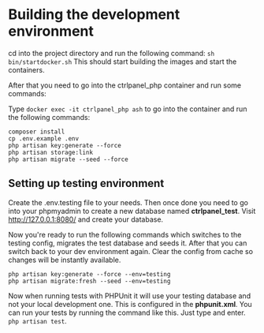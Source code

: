 # Building the development environment

cd into the project directory and run the following command: `sh bin/startdocker.sh`
This should start building the images and start the containers.

After that you need to go into the ctrlpanel_php container and run some commands:

Type `docker exec -it ctrlpanel_php ash` to go into the container and run the following commands:

```shell
composer install
cp .env.example .env
php artisan key:generate --force
php artisan storage:link
php artisan migrate --seed --force
```

## Setting up testing environment

Create the .env.testing file to your needs. Then once done you need to go into your phpmyadmin to create a new database named __ctrlpanel_test__.
Visit http://127.0.0.1:8080/ and create your database.

Now you're ready to run the following commands which switches to the testing config, migrates the test database and seeds it.
After that you can switch back to your dev environment again. Clear the config from cache so changes will be instantly available.

```shell
php artisan key:generate --force --env=testing
php artisan migrate:fresh --seed --env=testing
```

Now when running tests with PHPUnit it will use your testing database and not your local development one.
This is configured in the __phpunit.xml__. You can run your tests by running the command like this. Just type and enter.
`php artisan test`.


